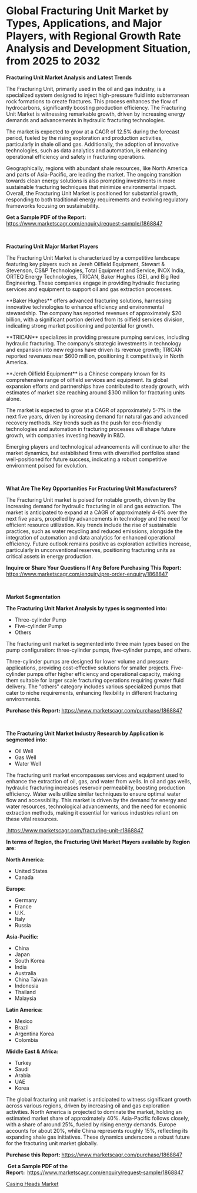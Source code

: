 <p><h1>Global Fracturing Unit Market by Types, Applications, and Major Players, with Regional Growth Rate Analysis and Development Situation, from 2025 to 2032</h1></p><p><strong>Fracturing Unit Market Analysis and Latest Trends</strong></p>
<p><p>The Fracturing Unit, primarily used in the oil and gas industry, is a specialized system designed to inject high-pressure fluid into subterranean rock formations to create fractures. This process enhances the flow of hydrocarbons, significantly boosting production efficiency. The Fracturing Unit Market is witnessing remarkable growth, driven by increasing energy demands and advancements in hydraulic fracturing technologies.</p><p>The market is expected to grow at a CAGR of 12.5% during the forecast period, fueled by the rising exploration and production activities, particularly in shale oil and gas. Additionally, the adoption of innovative technologies, such as data analytics and automation, is enhancing operational efficiency and safety in fracturing operations. </p><p>Geographically, regions with abundant shale resources, like North America and parts of Asia-Pacific, are leading the market. The ongoing transition towards clean energy solutions is also prompting investments in more sustainable fracturing techniques that minimize environmental impact. Overall, the Fracturing Unit Market is positioned for substantial growth, responding to both traditional energy requirements and evolving regulatory frameworks focusing on sustainability.</p></p>
<p><strong>Get a Sample PDF of the Report:&nbsp;</strong> <a href="https://www.marketscagr.com/enquiry/request-sample/1868847?utm_campaign=2265&utm_medium=2&utm_source=Github&utm_content=ia&utm_term=16022025&utm_id=fracturing-unit">https://www.marketscagr.com/enquiry/request-sample/1868847</a></p>
<p>&nbsp;</p>
<p><strong>Fracturing Unit Major Market Players</strong></p>
<p><p>The Fracturing Unit Market is characterized by a competitive landscape featuring key players such as Jereh Oilfield Equipment, Stewart & Stevenson, CS&P Technologies, Total Equipment and Service, INOX India, ORTEQ Energy Technologies, TRICAN, Baker Hughes (GE), and Big Red Engineering. These companies engage in providing hydraulic fracturing services and equipment to support oil and gas extraction processes.</p><p>**Baker Hughes** offers advanced fracturing solutions, harnessing innovative technologies to enhance efficiency and environmental stewardship. The company has reported revenues of approximately $20 billion, with a significant portion derived from its oilfield services division, indicating strong market positioning and potential for growth.</p><p>**TRICAN** specializes in providing pressure pumping services, including hydraulic fracturing. The company’s strategic investments in technology and expansion into new regions have driven its revenue growth; TRICAN reported revenues near $600 million, positioning it competitively in North America.</p><p>**Jereh Oilfield Equipment** is a Chinese company known for its comprehensive range of oilfield services and equipment. Its global expansion efforts and partnerships have contributed to steady growth, with estimates of market size reaching around $300 million for fracturing units alone.</p><p>The market is expected to grow at a CAGR of approximately 5-7% in the next five years, driven by increasing demand for natural gas and advanced recovery methods. Key trends such as the push for eco-friendly technologies and automation in fracturing processes will shape future growth, with companies investing heavily in R&D.</p><p>Emerging players and technological advancements will continue to alter the market dynamics, but established firms with diversified portfolios stand well-positioned for future success, indicating a robust competitive environment poised for evolution.</p></p>
<p>&nbsp;</p>
<p><strong>What Are The Key Opportunities For Fracturing Unit Manufacturers?</strong></p>
<p><p>The Fracturing Unit market is poised for notable growth, driven by the increasing demand for hydraulic fracturing in oil and gas extraction. The market is anticipated to expand at a CAGR of approximately 4-6% over the next five years, propelled by advancements in technology and the need for efficient resource utilization. Key trends include the rise of sustainable practices, such as water recycling and reduced emissions, alongside the integration of automation and data analytics for enhanced operational efficiency. Future outlook remains positive as exploration activities increase, particularly in unconventional reserves, positioning fracturing units as critical assets in energy production.</p></p>
<p><strong>Inquire or Share Your Questions If Any Before Purchasing This Report:</strong> <a href="https://www.marketscagr.com/enquiry/pre-order-enquiry/1868847?utm_campaign=2265&utm_medium=2&utm_source=Github&utm_content=ia&utm_term=16022025&utm_id=fracturing-unit">https://www.marketscagr.com/enquiry/pre-order-enquiry/1868847</a></p>
<p>&nbsp;</p>
<p><strong>Market Segmentation</strong></p>
<p><strong>The Fracturing Unit Market Analysis by types is segmented into:</strong></p>
<p><ul><li>Three-cylinder Pump</li><li>Five-cylinder Pump</li><li>Others</li></ul></p>
<p><p>The fracturing unit market is segmented into three main types based on the pump configuration: three-cylinder pumps, five-cylinder pumps, and others. </p><p>Three-cylinder pumps are designed for lower volume and pressure applications, providing cost-effective solutions for smaller projects. Five-cylinder pumps offer higher efficiency and operational capacity, making them suitable for larger scale fracturing operations requiring greater fluid delivery. The "others" category includes various specialized pumps that cater to niche requirements, enhancing flexibility in different fracturing environments.</p></p>
<p><strong>Purchase this Report:&nbsp;</strong><a href="https://www.marketscagr.com/purchase/1868847?utm_campaign=2265&utm_medium=2&utm_source=Github&utm_content=ia&utm_term=16022025&utm_id=fracturing-unit">https://www.marketscagr.com/purchase/1868847</a></p>
<p>&nbsp;</p>
<p><strong>The Fracturing Unit Market Industry Research by Application is segmented into:</strong></p>
<p><ul><li>Oil Well</li><li>Gas Well</li><li>Water Well</li></ul></p>
<p><p>The fracturing unit market encompasses services and equipment used to enhance the extraction of oil, gas, and water from wells. In oil and gas wells, hydraulic fracturing increases reservoir permeability, boosting production efficiency. Water wells utilize similar techniques to ensure optimal water flow and accessibility. This market is driven by the demand for energy and water resources, technological advancements, and the need for economic extraction methods, making it essential for various industries reliant on these vital resources.</p></p>
<p><a href="https://www.marketscagr.com/fracturing-unit-r1868847?utm_campaign=2265&utm_medium=2&utm_source=Github&utm_content=ia&utm_term=16022025&utm_id=fracturing-unit">&nbsp;https://www.marketscagr.com/fracturing-unit-r1868847</a></p>
<p><strong>In terms of Region, the Fracturing Unit Market Players available by Region are:</strong></p>
<p>
    <p> <strong> North America: </strong>
        <ul>
            <li>United States</li>
            <li>Canada</li>
        </ul>
        </p> 
    <p> <strong> Europe: </strong>
        <ul>
            <li>Germany</li>
            <li>France</li>
            <li>U.K.</li>
            <li>Italy</li>
            <li>Russia</li>
        </ul>
        </p> 
    <p> <strong> Asia-Pacific: </strong>
        <ul>
            <li>China</li>
            <li>Japan</li>
            <li>South Korea</li>
            <li>India</li>
            <li>Australia</li>
            <li>China Taiwan</li>
            <li>Indonesia</li>
            <li>Thailand</li>
            <li>Malaysia</li>
        </ul>
        </p> 
    <p> <strong> Latin America: </strong>
        <ul>
            <li>Mexico</li>
            <li>Brazil</li>
            <li>Argentina Korea</li>
            <li>Colombia</li>
        </ul>
        </p> 
    <p> <strong> Middle East & Africa: </strong>
        <ul>
            <li>Turkey</li>
            <li>Saudi</li>
            <li>Arabia</li>
            <li>UAE</li>
            <li>Korea</li>
        </ul>
    </p>
    </p>
<p><p>The global fracturing unit market is anticipated to witness significant growth across various regions, driven by increasing oil and gas exploration activities. North America is projected to dominate the market, holding an estimated market share of approximately 40%. Asia-Pacific follows closely, with a share of around 25%, fueled by rising energy demands. Europe accounts for about 20%, while China represents roughly 15%, reflecting its expanding shale gas initiatives. These dynamics underscore a robust future for the fracturing unit market globally.</p></p>
<p><strong>Purchase this Report: </strong><a href="https://www.marketscagr.com/purchase/1868847?utm_campaign=2265&utm_medium=2&utm_source=Github&utm_content=ia&utm_term=16022025&utm_id=fracturing-unit">https://www.marketscagr.com/purchase/1868847</a></p>
<p>&nbsp;<strong>Get a Sample PDF of the Report:&nbsp;&nbsp;</strong><a href="https://www.marketscagr.com/enquiry/request-sample/1868847?utm_campaign=2265&utm_medium=2&utm_source=Github&utm_content=ia&utm_term=16022025&utm_id=fracturing-unit">https://www.marketscagr.com/enquiry/request-sample/1868847</a></p>
<p><strong></strong></p>
<p><p><a href="https://github.com/krinerstormy331/Market-Research-Report-List-1/blob/main/casing-heads-market.md?utm_campaign=2265&utm_medium=2&utm_source=Github&utm_content=ia&utm_term=16022025&utm_id=fracturing-unit">Casing Heads Market</a></p></p>